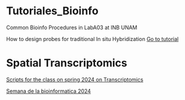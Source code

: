 # Tutoriales_Bioinfo
Common Bioinfo Procedures in LabA03 at INB UNAM

How to design probes for traditional In situ Hybridization
[Go to tutorial](Tutoriales/ISHprobes.md)

# Spatial Transcriptomics
   [Scripts for the class on spring 2024 on Transcriptomics](Scripts_Seurat/Seurat_Spatial_Scripts.md)

[Semana de la bioinformatica 2024](https://htmlpreview.github.io/?url=https://github.com/jerolon/Tutoriales_Bioinfo/blob/main/Tutoriales/RNA-seq_semana_bioinformatica.html)
